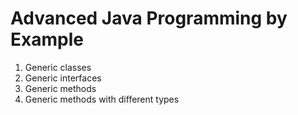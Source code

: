 # Advanced Java Programming by Example
1. Generic classes
2. Generic interfaces
3. Generic methods
4. Generic methods with different types
